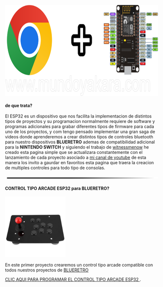 

<img src="imagenes/ESP.png"
height="300">



#### de que trata?

El ESP32 es un dispositivo que nos facilita la implementacion de distintos tipos de proyectos y su programacion normalmente requiere de software y programas adicionales para grabar diferentes tipos de firmware para cada uno de los proyectos, y com tengo pensado implementar una gran saga de videos donde aprenderemos a crear distintos tipos de controles bluetooth para nuestro dispositivos **BLUERETRO** ademas de compatibilidad adicional para la **NINTENDO SWITCH** y siguiendo el trabajo de [witnessmenow](https://github.com/witnessmenow/ESP-Web-Tools-Tutorial) he creado esta pagina simple que se actualizara constantemente con el lanzamiento de cada proyecto asociado a [mi canal de youtube](https://www.youtube.com/channel/UCewluu5y7lA4QnXBJa_AbwQ) de esta manera los invito a gaurdar en favoritos esta pagina que traera la creacion de multiples controles para todo tipo de consolas.

<img src="imagenes/line.png"
height="5">

#### CONTROL TIPO ARCADE ESP32 para BLUERETRO?

<img src="imagenes/arcade-lite.png"
height="200">


En este primer proyecto crearemos un control
tipo arcade compatible con todos nuestros proyectos de 
[BLUERETRO](https://youtube.com/playlist?list=PLU8MAt3y6vdfMGQw_JkkuO-4nwxkcDMNV)


[CLIC AQUI PARA PROGRAMAR EL CONTROL TIPO ARCADE ESP32 ](arcade.md).